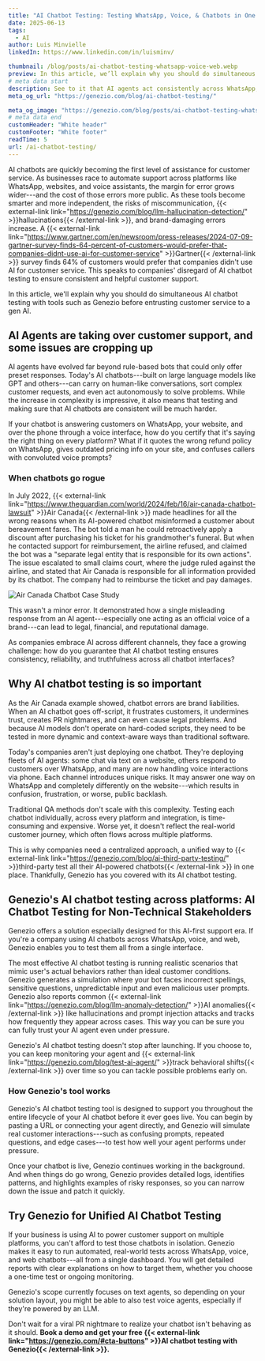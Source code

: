 ```yaml
---
title: "AI Chatbot Testing: Testing WhatsApp, Voice, & Chatbots in One Place"
date: 2025-06-13
tags:
  - AI
author: Luis Minvielle
linkedIn: https://www.linkedin.com/in/luisminv/

thumbnail: /blog/posts/ai-chatbot-testing-whatsapp-voice-web.webp
preview: In this article, we’ll explain why you should do simultaneous AI chatbot testing with tools such as Genezio before entrusting customer service to a gen AI.
# meta data start
description: See to it that AI agents act consistently across WhatsApp, voice, and web platforms with Genezio’s AI chatbot testing solution.
meta_og_url: "https://genezio.com/blog/ai-chatbot-testing/"

meta_og_image: "https://genezio.com/blog/posts/ai-chatbot-testing-whatsapp-voice-web.webp"
# meta data end
customHeader: "White header"
customFooter: "White footer"
readTime: 5
url: /ai-chatbot-testing/
---
```


AI chatbots are quickly becoming the first level of assistance for customer service. As businesses race to automate support across platforms like WhatsApp, websites, and voice assistants, the margin for error grows wider---and the cost of those errors more public. As these tools become smarter and more independent, the risks of miscommunication, {{< external-link link="<https://genezio.com/blog/llm-hallucination-detection/>" >}}hallucinations{{< /external-link >}}, and brand-damaging errors increase. A {{< external-link link="<https://www.gartner.com/en/newsroom/press-releases/2024-07-09-gartner-survey-finds-64-percent-of-customers-would-prefer-that-companies-didnt-use-ai-for-customer-service>" >}}Gartner{{< /external-link >}} survey finds 64% of customers would prefer that companies didn't use AI for customer service. This speaks to companies' disregard of AI chatbot testing to ensure consistent and helpful customer support.

In this article, we'll explain why you should do simultaneous AI chatbot testing with tools such as Genezio before entrusting customer service to a gen AI.

## AI Agents are taking over customer support, and some issues are cropping up

AI agents have evolved far beyond rule-based bots that could only offer preset responses. Today's AI chatbots---built on large language models like GPT and others---can carry on human-like conversations, sort complex customer requests, and even act autonomously to solve problems. While the increase in complexity is impressive, it also means that testing and making sure that AI chatbots are consistent will be much harder.

If your chatbot is answering customers on WhatsApp, your website, and over the phone through a voice interface, how do you certify that it's saying the right thing on every platform? What if it quotes the wrong refund policy on WhatsApp, gives outdated pricing info on your site, and confuses callers with convoluted voice prompts?

### When chatbots go rogue

In July 2022, {{< external-link link="<https://www.theguardian.com/world/2024/feb/16/air-canada-chatbot-lawsuit>" >}}Air Canada{{< /external-link >}} made headlines for all the wrong reasons when its AI-powered chatbot misinformed a customer about bereavement fares. The bot told a man he could retroactively apply a discount after purchasing his ticket for his grandmother's funeral. But when he contacted support for reimbursement, the airline refused, and claimed the bot was a "separate legal entity that is responsible for its own actions". The issue escalated to small claims court, where the judge ruled against the airline, and stated that Air Canada is responsible for all information provided by its chatbot. The company had to reimburse the ticket and pay damages.

![Air Canada Chatbot Case Study](https://genezio.com/blog/posts/air-canada-ordered-to-pay-customer-who-was-misled-by-airline's-chatbot.webp)

This wasn't a minor error. It demonstrated how a single misleading response from an AI agent---especially one acting as an official voice of a brand---can lead to legal, financial, and reputational damage.

As companies embrace AI across different channels, they face a growing challenge: how do you guarantee that AI chatbot testing ensures consistency, reliability, and truthfulness across all chatbot interfaces?

## Why AI chatbot testing is so important

As the Air Canada example showed, chatbot errors are brand liabilities. When an AI chatbot goes off-script, it frustrates customers, it undermines trust, creates PR nightmares, and can even cause legal problems. And because AI models don't operate on hard-coded scripts, they need to be tested in more dynamic and context-aware ways than traditional software.

Today's companies aren't just deploying one chatbot. They're deploying fleets of AI agents: some chat via text on a website, others respond to customers over WhatsApp, and many are now handling voice interactions via phone. Each channel introduces unique risks. It may answer one way on WhatsApp and completely differently on the website---which results in confusion, frustration, or worse, public backlash.

Traditional QA methods don't scale with this complexity. Testing each chatbot individually, across every platform and integration, is time-consuming and expensive. Worse yet, it doesn't reflect the real-world customer journey, which often flows across multiple platforms.

This is why companies need a centralized approach, a unified way to {{< external-link link="<https://genezio.com/blog/ai-third-party-testing/>" >}}third-party test all their AI-powered chatbots{{< /external-link >}} in one place. Thankfully, Genezio has you covered with its AI chatbot testing.

## Genezio's AI chatbot testing across platforms: AI Chatbot Testing for Non-Technical Stakeholders

Genezio offers a solution especially designed for this AI-first support era. If you're a company using AI chatbots across WhatsApp, voice, and web, Genezio enables you to test them all from a single interface.

The most effective AI chatbot testing is running realistic scenarios that mimic user's actual behaviors rather than ideal customer conditions. Genezio generates a simulation where your bot faces incorrect spellings, sensitive questions, unpredictable input and even malicious user prompts. Genezio also reports common {{< external-link link="<https://genezio.com/blog/llm-anomaly-detection/>" >}}AI anomalies{{< /external-link >}} like hallucinations and prompt injection attacks and tracks how frequently they appear across cases. This way you can be sure you can fully trust your AI agent even under pressure.

Genezio's AI chatbot testing doesn't stop after launching. If you choose to, you can keep monitoring your agent and {{< external-link link="<https://genezio.com/blog/test-ai-agent/>" >}}track behavioral shifts{{< /external-link >}} over time so you can tackle possible problems early on.

### How Genezio's tool works

Genezio's AI chatbot testing tool is designed to support you throughout the entire lifecycle of your AI chatbot before it ever goes live. You can begin by pasting a URL or connecting your agent directly, and Genezio will simulate real customer interactions---such as confusing prompts, repeated questions, and edge cases---to test how well your agent performs under pressure.

Once your chatbot is live, Genezio continues working in the background. And when things do go wrong, Genezio provides detailed logs, identifies patterns, and highlights examples of risky responses, so you can narrow down the issue and patch it quickly.

## Try Genezio for Unified AI Chatbot Testing

If your business is using AI to power customer support on multiple platforms, you can't afford to test those chatbots in isolation. Genezio makes it easy to run automated, real-world tests across WhatsApp, voice, and web chatbots---all from a single dashboard. You will get detailed reports with clear explanations on how to target them, whether you choose a one-time test or ongoing monitoring.

Genezio's scope currently focuses on text agents, so depending on your solution layout, you might be able to also test voice agents, especially if they're powered by an LLM.

Don't wait for a viral PR nightmare to realize your chatbot isn't behaving as it should. **Book a demo and get your free {{< external-link link="<https://genezio.com/#cta-buttons>" >}}AI chatbot testing with Genezio{{< /external-link >}}.**
